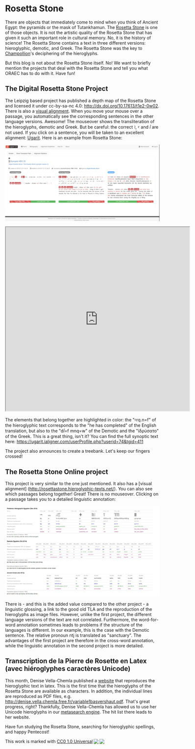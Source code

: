 # Rosetta Stone

There are objects that immediately come to mind when you think of Ancient Egypt: the pyramids or the mask of Tutankhamun. The [Rosetta Stone](https://en.wikipedia.org/w/index.php?title=Rosetta_Stone&oldid=1223093406) is one of those objects. It is not the artistic quality of the Rosetta Stone that has given it such an important role in cultural memory. No, it is the history of science! The Rosetta Stone contains a text in three different versions: hieroglyphic, demotic, and Greek. The Rosetta Stone was the key to [Champollion](https://en.wikipedia.org/w/index.php?title=Jean-Fran%C3%A7ois_Champollion&oldid=1222098556)'s deciphering of the hieroglyphs.

But this blog is not about the Rosetta Stone itself. No! We want to briefly mention the projects that deal with the Rosetta Stone and tell you what ORAEC has to do with it. Have fun!

## The Digital Rosetta Stone Project

The Leipzig based project has published a depth map of the Rosetta Stone and licensed it under cc-by-sa-nc 4.0: <http://dx.doi.org/10.17613/t1e2-0w02>. There is also a [visual alignment](http://rosetta-stone.dh.uni-leipzig.de/rs/the-digital-rosetta-stone/visual-alignment/). When you move your mouse over a passage, you automatically see the corresponding sentences in the other language versions. Awesome! The mouseover shows the transliteration of the hieroglyphs, demotic and Greek. But be careful: the correct ꜣ, ꜥ and ꞽ are not used. If you click on a sentence, you will be taken to an excellent alignment: [Ugarit](https://ugarit.ialigner.com/index.php). Here is an example from Rosetta Stone:

![Ugarit Alignment](/img/blog/ugarit_rosetta_stone.jpg "Ugarit Alignment")

<iframe src="http://ugarit.ialigner.com/embed.php?id=25717&pb=1&user=0&title=0&pi=0" height="600" width="600"></iframe>

The elements that belong together are highlighted in color: the "ꜥrq.n=f" of the hieroglyphic text corresponds to the "he has completed" of the English translation, but also to the "dꞽ=f mnq=w" of the Demotic and the "ἱδρύσατο" of the Greek. This is a great thing, isn't it? You can find the full synoptic text here: <https://ugarit.ialigner.com/userProfile.php?userid=74&tgid=411>

The project also announces to create a treebank. Let's keep our fingers crossed!

## The Rosetta Stone Online project

This project is very similar to the one just mentioned. It also has a [visual alignment] (http://rosettastone.hieroglyphic-texts.net/). You can also see which passages belong together! Great! There is no mouseover. Clicking on a passage takes you to a detailed linguistic annotation:

![Rosetta Stone Online](/img/blog/rosetta_stone_online.jpg "Rosetta Stone Online")

There is - and this is the added value compared to the other project - a linguistic glossing, a link to the good old TLA and the reproduction of the hieroglyphs as image files. However, unlike the first project, the different language versions of the text are not correlated. Furthermore, the word-for-word annotation sometimes leads to problems if the structure of the languages is different. In our example, this is the case with the Demotic sentence. The relative pronoun ntj is translated as "sanctuary". The advantages of the first project are therefore in the cross-word annotation, while the linguistic annotation in the second project is more detailed.

## Transcription de la Pierre de Rosette en Latex (avec hiéroglyphes caractères Unicode)

This month, Denise Vella-Chemla published a [website](http://denise.vella.chemla.free.fr/Rosette-denise-vella-chemla.html) that reproduces the hieroglyphic text in latex. This is the first time that the hieroglyphs of the Rosetta Stone are available as characters. In addition, the individual lines are reproduced as PDF files, e.g. <http://denise.vella.chemla.free.fr/variable1basvershaut.pdf>. That's great progress, right? Thankfully, Denise Vella-Chemla has allowed us to use her Unicode hieroglyphs in our [metasearch engine](https://oraec.github.io/corpus/search/search_hieroglyphs.html). The hit list there leads to her website.

Have fun studying the Rosetta Stone, searching for hieroglyphic spellings, and happy Pentecost!

<p xmlns:cc="http://creativecommons.org/ns#" >This work is marked with <a href="http://creativecommons.org/publicdomain/zero/1.0?ref=chooser-v1" target="_blank" rel="license noopener noreferrer" style="display:inline-block;">CC0 1.0 Universal<img style="height:22px!important;margin-left:3px;vertical-align:text-bottom;" src="https://mirrors.creativecommons.org/presskit/icons/cc.svg?ref=chooser-v1"><img style="height:22px!important;margin-left:3px;vertical-align:text-bottom;" src="https://mirrors.creativecommons.org/presskit/icons/zero.svg?ref=chooser-v1"></a></p>
